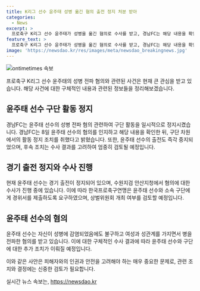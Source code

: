 ```yaml
---
title: K리그 선수 윤주태 성병 옮긴 혐의 출전 정지 처분 받아
categories:
  - News
excerpt: >
  프로축구 K리그 선수 윤주태가 성병을 옮긴 혐의로 수사를 받고, 경남FC는 해당 내용을 확인한 뒤 윤주태 선수의 활동을 정지했습니다. 경기 출전도 중지되며, 수사 결과에 따라 추가 조치할 예정이라고 밝혔습니다. 이에 앞서 현역 K리거가 상해 혐의로 불구속 송치됐고, 현재 수원지검이 수사 중이라고 합니다. 윤주태는 전파 가능성을 인지한 상황에서 성관계를 가진 혐의를 받고 있으며, 한국프로축구연맹은 경위서 제출을 요구했고 상벌위원회 개최 여부를 검토할 예정입니다.
feature_text: >
  프로축구 K리그 선수 윤주태가 성병을 옮긴 혐의로 수사를 받고, 경남FC는 해당 내용을 확인한 뒤 윤주태 선수의 활동을 정지했습니다. 경기 출전도 중지되며, 수사 결과에 따라 추가 조치할 예정이라고 밝혔습니다. 이에 앞서 현역 K리거가 상해 혐의로 불구속 송치됐고, 현재 수원지검이 수사 중이라고 합니다. 윤주태는 전파 가능성을 인지한 상황에서 성관계를 가진 혐의를 받고 있으며, 한국프로축구연맹은 경위서 제출을 요구했고 상벌위원회 개최 여부를 검토할 예정입니다.
image: 'https://newsdao.kr/res/images/meta/newsdao_breakingnews.jpg'
---
```


<p><img src="https://newsdao.kr/res/images/meta/newsdao_breakingnews.jpg" alt="ontimetimes 속보" /></p>

<p>프로축구 K리그 선수 윤주태의 성병 전파 혐의와 관련된 사건은 현재 큰 관심을 받고 있습니다. 해당 사건에 대한 구체적인 내용과 관련된 정보들을 정리해보겠습니다.</p>

<h2 data-ke-size="size26">윤주태 선수 구단 활동 정지</h2>

<p data-ke-size="size16">경남FC는 윤주태 선수의 성병 전파 혐의 관련하여 구단 활동을 일시적으로 정지시켰습니다. 경남FC는 8일 윤주태 선수의 혐의를 인지하고 해당 내용을 확인한 뒤, 구단 차원에서의 활동 정지 조치를 취했다고 밝혔습니다. 또한, 윤주태 선수의 출전도 즉각 중지되었으며, 후속 조치는 수사 결과를 고려하여 엄중히 검토될 예정입니다.</p>

<h2 data-ke-size="size26">경기 출전 정지와 수사 진행</h2>

<p data-ke-size="size16">현재 윤주태 선수는 경기 출전이 정지되어 있으며, 수원지검 안산지청에서 혐의에 대한 수사가 진행 중에 있습니다. 이에 따라 한국프로축구연맹은 윤주태 선수와 소속 구단에게 경위서를 제출하도록 요구하였으며, 상벌위원회 개최 여부를 검토할 예정입니다. </p>

<h2 data-ke-size="size26">윤주태 선수의 혐의</h2>

<p data-ke-size="size16">윤주태 선수는 자신이 성병에 감염되었음에도 불구하고 여성과 성관계를 가지면서 병을 전파한 혐의를 받고 있습니다. 이에 대한 구체적인 수사 결과에 따라 윤주태 선수와 구단에 대한 추가 조치가 이뤄질 예정입니다.</p>

<p>이와 같은 사안은 피해자와의 인권과 안전을 고려해야 하는 매우 중요한 문제로, 관련 조치와 결정에는 신중한 검토가 필요합니다.</p>
실시간 뉴스 속보는, <a href="https://newsdao.kr" rel="dofollow">https://newsdao.kr</a>


